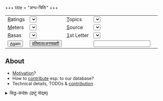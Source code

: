 +++
title = "अन्ध-चितिः"
+++
<script src="/saMskRtam/padyam/quote-helper.js"></script>

<div id="quoteInclude" class="js_include" url="https://raw.githubusercontent.com/subhAShita/db_toml_md__sa__padya/master/main/s/h/r/I/k/shrIkamTha.md"  newLevelForH1="2" includeTitle="false" metadataDetailName> </div>


|                                                                               |                                                                                       |                   |                                                                                        |   |
|-------------------------------------------------------------------------------|---------------------------------------------------------------------------------------|-------------------|----------------------------------------------------------------------------------------|---|
| <u>R</u>atings                                                                | <select id="dropdown_ratings" accesskey="r" onchange="getRandomQuote()"></select>     | <u>T</u>opics     | <select id="dropdown_topics" accesskey="t" onchange="getRandomQuote()"></select>       |
| <u>M</u>eters     | <select id="dropdown_meters" accesskey="s" onchange="getRandomQuote()"></select>       | <u>S</u>ource                                                                 | <select id="dropdown_sources" accesskey="s" onchange="getRandomQuote()"></select>      |
| <u>R</u>asas                                                                  | <select id="dropdown_rasas" onchange="getRandomQuote()"></select>                     | <u>1</u>st Letter | <select id="dropdown_first_letter" accesskey="f" onchange="getRandomQuote()"></select> |
| <button submit onclick="getRandomQuote()" accesskey="a"><u>A</u>gain</button> | <button submit onclick="pratimAlA()" accesskey="p"><u>प्रतिमाला/अन्त्याक्षरी</button> |                   | <input type="text" id="inputQuoteId"/>                                                 |

<div id="divMessage"></div>

## About
- [Motivation](/motivation)?
- How to [contribute](/contribution) esp. to our database?
- Technical details, TODOs & [contribution](/technical-details) 

<details><summary>सिद्ध-सन्देशः (द्रष्टुं नोद्यम्)</summary>


प्रयोगोदाहरणानि - 


- रोचक-शङ्कर-पद्यानाम् अन्धचितिर् अत्र यन्त्रेण [TW](https://subhashita.github.io/saMskRtam/padyam/random/?ratings=vvasuki5&sources=rAjArAmaja-shankaraH&topics=*&meters=*&rasas=*&first_letter=*&quoteId=proktamayA) (just hit the "Again" button for fresh ones).
- एवं सुहासस्य (@Suhas M सुहासो महेशसूनुः कविः बहुभाषाज्ञः भूतशास्त्रज्ञः ) - [TW](https://subhashita.github.io/saMskRtam/padyam/random/?ratings=vvasuki5&sources=suhAsaH&topics=*&meters=*&rasas=*&first_letter=*&quoteId=miShpatrAk)
- तथा कुशाग्रस्य - [TW](https://subhashita.github.io/saMskRtam/padyam/random/?ratings=vvasuki5&sources=kushAgraH&topics=*&meters=*&rasas=*&first_letter=*&quoteId=mukhAlamkR)


पुरा +एवं मुक्तकानि सङ्गृह्णामि स्म सद्भिः प्रकाशितानि।  
इतोऽपि **मुक्तककोशो वर्धनीयः** - युष्मत्सङ्ग्रहान् सम्भाज्य +अनुगृह्णन्तु। कदाचिद् सापत्यकस्य मम चलनादिकाले रञ्जन-शिक्षणादौ प्रयोक्ष्यते - न तावत् काचित् पुस्तकादि-विक्रयणे वः क्षतिर् अपि स्यात्। 

(यन्त्रे दोषास् सन्ति - काले परिहरणीयाः। एवं कोशेऽपि - यथा नामपरिष्कारादि। साहाय्यस्यात्रापि स्वागतम्।)
</details>


<script>

{
  let quoteId = module_uiLib.default.query.getParam("quoteId") || "shrIkamTha";
  showQuote(quoteId);
}

setDropdownValuesFromQuery();

</script>

